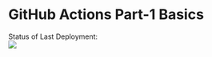 # GitHub Actions Part-1 Basics

Status of Last Deployment:<br>
<img src="https://github.com/ISkliarov/github-actions-basic/My-Github-action-Basics/badge.svg?branch=master"><br>
